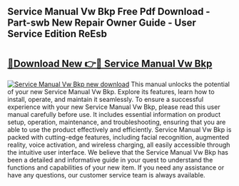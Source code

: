 ## Service Manual Vw Bkp Free Pdf Download - Part-swb New Repair Owner Guide - User Service Edition ReEsb

# <h2><a href="http://bc82960.oget.top/?id=Service+Manual+Vw+Bkp">🔗Download New 👉🔴 Service Manual Vw Bkp</a></h2>

[![Service Manual Vw Bkp new download](https://i.imgur.com/5g1atiW.png)](http://bc82960.oget.top/?id=Service+Manual+Vw+Bkp)
This manual unlocks the potential of your new Service Manual Vw Bkp. Explore its features, learn how to install, operate, and maintain it seamlessly. To ensure a successful experience with your new Service Manual Vw Bkp, please read this user manual carefully before use. It includes essential information on product setup, operation, maintenance, and troubleshooting, ensuring that you are able to use the product effectively and efficiently. Service Manual Vw Bkp is packed with cutting-edge features, including facial recognition, augmented reality, voice activation, and wireless charging, all easily accessible through the intuitive user interface. We believe that the Service Manual Vw Bkp has been a detailed and informative guide in your quest to understand the functions and capabilities of your new item. If you need any assistance or have any questions, our customer service team is always available.
